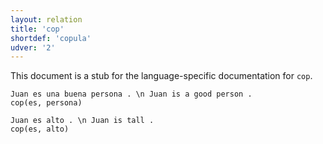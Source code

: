 ```yaml
---
layout: relation
title: 'cop'
shortdef: 'copula'
udver: '2'
---
```


This document is a stub for the language-specific documentation
for `cop`.

~~~ sdparse
Juan es una buena persona . \n Juan is a good person .
cop(es, persona)
~~~

~~~ sdparse
Juan es alto . \n Juan is tall .
cop(es, alto)
~~~
<!-- Interlanguage links updated Po 6. listopadu 2023, 21:42:41 CET -->
